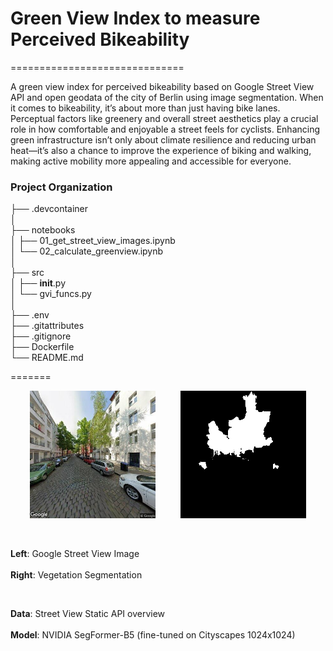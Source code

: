 # Green View Index to measure Perceived Bikeability
==============================

A green view index for perceived bikeability based on Google Street View API and open geodata of the city of Berlin using image segmentation. When it comes to bikeability, it’s about more than just having bike lanes. Perceptual factors like greenery and overall street aesthetics play a crucial role in how comfortable and enjoyable a street feels for cyclists. Enhancing green infrastructure isn’t only about climate resilience and reducing urban heat—it’s also a chance to improve the experience of biking and walking, making active mobility more appealing and accessible for everyone.

### Project Organization


├── .devcontainer  
│  
├── notebooks  
│   ├── 01_get_street_view_images.ipynb  
│   └── 02_calculate_greenview.ipynb  
│  
├── src  
│   ├── __init__.py  
│   └── gvi_funcs.py  
│  
├── .env  
├── .gitattributes  
├── .gitignore  
├── Dockerfile  
└── README.md  

=======

<p align="center">
  <img src="ressources/pic1.png" alt="Google Street View Image" width="40%" />
  &nbsp;&nbsp;&nbsp;&nbsp;&nbsp;&nbsp;&nbsp;&nbsp;
  <img src="ressources/pic2.png" alt="Vegetation Segmentation" width="40%" />
</p>

<br />

**Left**: Google Street View Image  
<br />
**Right**: Vegetation Segmentation  

<br />

**Data**: Street View Static API overview  
<br />
**Model**: NVIDIA SegFormer-B5 (fine-tuned on Cityscapes 1024x1024)  